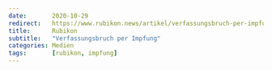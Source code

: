 ```yaml
---
date:       2020-10-29
redirect:   https://www.rubikon.news/artikel/verfassungsbruch-per-impfung
title:      Rubikon
subtitle:   "Verfassungsbruch per Impfung"
categories: Medien
tags:       [rubikon, impfung]
---
```

